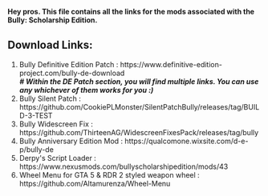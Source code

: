 <b>Hey pros. This file contains all the links for the mods associated with the Bully: Scholarship Edition.</b>

<h2>Download Links:</h2>
	<ol>
		<li>
			Bully Definitive Edition Patch : https://www.definitive-edition-project.com/bully-de-download<br />
			<b><i># Within the DE Patch section, you will find multiple links. You can use any whichever of them works for you :)</i></b>
		</li>
		<li>Bully Silent Patch : https://github.com/CookiePLMonster/SilentPatchBully/releases/tag/BUILD-3-TEST</li>
		<li>Bully Widescreen Fix : https://github.com/ThirteenAG/WidescreenFixesPack/releases/tag/bully</li>
		<li>Bully Anniversary Edition Mod : https://qualcomone.wixsite.com/d-e-p/bully-de</li>
		<li>Derpy's Script Loader : https://www.nexusmods.com/bullyscholarshipedition/mods/43</li>
		<li>Wheel Menu for GTA 5 & RDR 2 styled weapon wheel : https://github.com/Altamurenza/Wheel-Menu</li>
	</ol>






